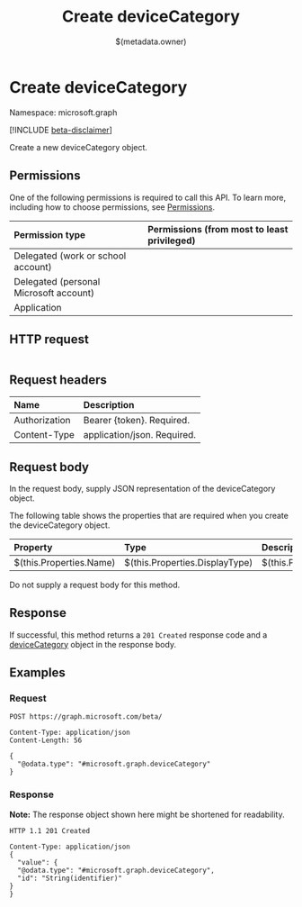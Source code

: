 ﻿---
title: "Create deviceCategory"
description: ""
localization_priority: Normal
author: "$(metadata.owner)"
ms.prod: "microsoft-identity-platform"
doc_type: "apiPageType"
---

# Create deviceCategory

Namespace: microsoft.graph

[!INCLUDE [beta-disclaimer](../../includes/beta-disclaimer.md)]

Create a new deviceCategory object.

## Permissions

One of the following permissions is required to call this API. To learn more, including how to choose permissions, see [Permissions](/graph/permissions-reference).

| Permission type                        | Permissions (from most to least privileged) |
| :------------------------------------- | :------------------------------------------ |
| Delegated (work or school account)     |                                             |
| Delegated (personal Microsoft account) |                                             |
| Application                            |                                             |

## HTTP request

<!-- {
  "blockType": "ignored"
}
-->

```http

```

## Request headers

| Name          | Description                 |
| :------------ | :-------------------------- |
| Authorization | Bearer {token}. Required.   |
| Content-Type  | application/json. Required. |

## Request body

In the request body, supply JSON representation of the deviceCategory object.

The following table shows the properties that are required when you create the deviceCategory object.

| Property                | Type                           | Description                           |
| :---------------------- | :----------------------------- | :------------------------------------ |
| $(this.Properties.Name) | $(this.Properties.DisplayType) | $(this.Properties.DisplayDescription) |

Do not supply a request body for this method.

## Response

If successful, this method returns a `201 Created` response code and a [deviceCategory](../resources/deviceCategory.md) object in the response body.

## Examples

### Request

<!-- {
  "blockType": "request",
  "name": "create_devicecategory"
}
-->

```http
POST https://graph.microsoft.com/beta/

Content-Type: application/json
Content-Length: 56

{
  "@odata.type": "#microsoft.graph.deviceCategory"
}

```

### Response

**Note:** The response object shown here might be shortened for readability.

<!-- {
  "blockType": "response",
  "truncated": true,
  "@odata.type": "microsoft.management.services.api.deviceCategory"
}
-->

```http
HTTP 1.1 201 Created

Content-Type: application/json
{
  "value": {
  "@odata.type": "#microsoft.graph.deviceCategory",
  "id": "String(identifier)"
}
}

```